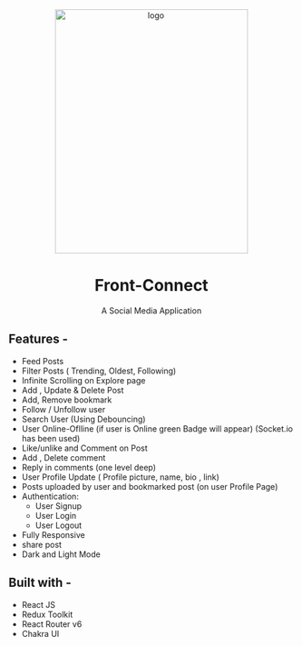 <div align="center">
  <img src="https://res.cloudinary.com/radheshyam11/image/upload/v1659121705/localhost_3000_signin_Nokia_N9__ipadmini_gold_portrait_sru59o.png" height="430" width="340" alt="logo"/>
  
# Front-Connect
  A Social Media Application 
</div>

## **Features -**

- Feed Posts
- Filter Posts ( Trending, Oldest, Following)
- Infinite Scrolling on Explore page
- Add , Update & Delete Post
- Add, Remove bookmark
- Follow / Unfollow user
- Search User (Using Debouncing)
- User Online-Oflline (if user is Online green Badge will appear) (Socket.io has been used)
- Like/unlike and Comment on Post
- Add , Delete comment
- Reply in comments (one level deep)
- User Profile Update ( Profile picture, name, bio , link)
- Posts uploaded by user and bookmarked post (on user Profile Page)
- Authentication:
  - User Signup
  - User Login
  - User Logout
 - Fully Responsive
 - share post
 - Dark and Light Mode 



## **Built with -**

- React JS
- Redux Toolkit 
- React Router v6
- Chakra UI
